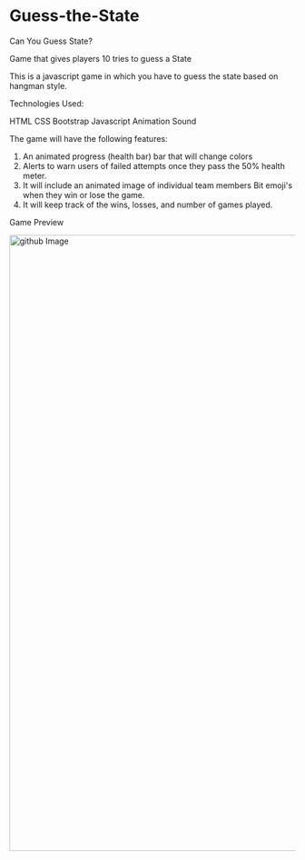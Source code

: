 # Guess-the-State

Can You Guess State?


Game that gives players 10 tries to guess a State

This is a javascript game in which you have to guess the state based on hangman style.

Technologies Used:

HTML
CSS
Bootstrap
Javascript
Animation
Sound

The game will have the following features:

1. An animated progress (health bar) bar that will change colors
2. Alerts to warn users of failed attempts once they pass the 50% health meter. 
3. It will include an animated image of individual team members Bit emoji's when they win or lose the game.
4. It will keep track of the wins, losses, and number of games played.

Game Preview

<img width="1084" alt="github Image" src="https://user-images.githubusercontent.com/98352141/165121939-54a14ca0-c5bf-4ec2-b843-3a1bc8c4c01b.png">
